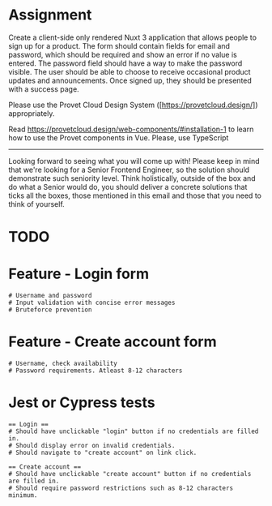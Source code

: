 # Assignment

Create a client-side only rendered Nuxt 3 application that allows people to sign up for a product. The form should contain fields for email and password, which should be required and show an error if no value is entered. The password field should have a way to make the password visible. The user should be able to choose to receive occasional product updates and announcements. Once signed up, they should be presented with a success page.

Please use the Provet Cloud Design System ([https://provetcloud.design/]) appropriately.

Read https://provetcloud.design/web-components/#installation-1 to learn how to use the Provet components in Vue. Please, use TypeScript

---

Looking forward to seeing what you will come up with! Please keep in mind that we're looking for a Senior Frontend Engineer, so the solution should demonstrate such seniority level. Think holistically, outside of the box and do what a Senior would do, you should deliver a concrete solutions that ticks all the boxes, those mentioned in this email and those that you need to think of yourself.



# TODO

# Feature - Login form
    # Username and password
    # Input validation with concise error messages
    # Bruteforce prevention 

# Feature - Create account form
    # Username, check availability
    # Password requirements. Atleast 8-12 characters

# Jest or Cypress tests
    == Login ==
    # Should have unclickable "login" button if no credentials are filled in.
    # Should display error on invalid credentials.
    # Should navigate to "create account" on link click.

    == Create account ==
    # Should have unclickable "create account" button if no credentials are filled in.
    # Should require password restrictions such as 8-12 characters minimum.
